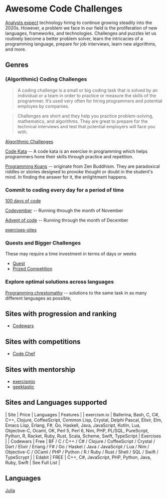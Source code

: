 # Awesome Code Challenges

[Analysts expect](https://www.techrepublic.com/article/tech-jobs-will-see-steady-growth-through-2023/) technology hiring to continue growing steadily into the 2020s. However, a problem we face in our field is the proliferation of new languages, frameworks, and technologies. Challenges and puzzles let us routinely become a better problem solver, learn the intricacies of a programming language, prepare for job interviews, learn new algorithms, and more.

## Genres

### (Algorithmic) Coding Challenges

> A coding challenge is a small or big coding task that is solved by an individual or a team in order to practice or measure the skills of the programmer. It’s used very often for hiring programmers and potential employes by companies.

> Challenges are short and they help you practice problem-solving, mathematics, and algorithms. They are great to prepare for the technical interviews and test that potential employers will face you with.

[Algorithmic Challenges](./algorithmic-challenges.md)

[Code Kata](./codekata.md) -- A code kata is an exercise in programming which helps programmers hone their skills through practice and repetition.

[Programming Koans](./koans.md) -- originate from Zen Buddhism. They are paradoxical riddles or stories designed to provoke thought or doubt in the student's mind. In finding the answer for it, the enlightment happens.

### Commit to coding every day for a period of time

[100 days of code](./100daysofcode.md)

[Codevember](./codevember.md) -- Running through the month of November

[Advent of code](./adventofcode.md) -- Running through the month of December

[exercises-sites](./exercises-sites.md)

### Quests and Bigger Challenges

These may require a time investment in terms of days or weeks

- [Quest](./quest.md)
- [Prized Competition](./prized-competitions.md)

### Explore optimal solutions across languages

[Programming chrestomathy](./chrestomathy.md) -- solutions to the same task in as many different languages as possible,

## Sites with progression and ranking

- [Codewars](./sites/codewars.md)

## Sites with competitions

- [Code Chef](./sites/code-chef.md)

## Sites with mentorship

- [exercismio](./sites/exercismio.md)
- [geektastic](./sites/geektastic.md)

## Sites and Languages supported

| Site | Price | Languages | Features |
| exercism.io | Ballerina, Bash, C, C#, C++, Clojure, CoffeeScript, Common Lisp, Crystal, Delphi Pascal, Elixir, Elm, Emacs Lisp, Erlang, F#, Go, Haskell, Java, JavaScript, Kotlin, Lua, Objective-C, Ocaml, OK, Perl 5, Perl 6, Nim, PHP, PL/SQL, PureScript, Python, R, Racket, Ruby, Rust, Scala, Scheme, Swift, TypeScript | Exercises |
| Codewars | Free | BF / C / C++ / C# / Clojure / CoffeeScript / Crystal / Dart / Elixir / Erlang / F# / Go / Haskel / Java / JavaScript / Lua / Nim / Objective-C / OCaml / PHP / Python / R / Ruby / Rust / Shell / SQL / Swift / TypeScrypt |
| Edabit | FREE | C++, C#, JavaScript, PHP, Python, Java, Ruby, Swift | See Full List |

## Languages

[Julia](./language/julia.md)
